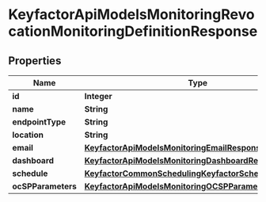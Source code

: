 

# KeyfactorApiModelsMonitoringRevocationMonitoringDefinitionResponse


## Properties

| Name | Type | Description | Notes |
|------------ | ------------- | ------------- | -------------|
|**id** | **Integer** |  |  [optional] |
|**name** | **String** |  |  [optional] |
|**endpointType** | **String** |  |  [optional] |
|**location** | **String** |  |  [optional] |
|**email** | [**KeyfactorApiModelsMonitoringEmailResponse**](KeyfactorApiModelsMonitoringEmailResponse.md) |  |  [optional] |
|**dashboard** | [**KeyfactorApiModelsMonitoringDashboardResponse**](KeyfactorApiModelsMonitoringDashboardResponse.md) |  |  [optional] |
|**schedule** | [**KeyfactorCommonSchedulingKeyfactorSchedule**](KeyfactorCommonSchedulingKeyfactorSchedule.md) |  |  [optional] |
|**ocSPParameters** | [**KeyfactorApiModelsMonitoringOCSPParametersResponse**](KeyfactorApiModelsMonitoringOCSPParametersResponse.md) |  |  [optional] |



